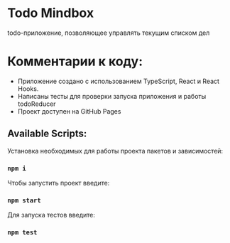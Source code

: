 # Todo Mindbox

todo-приложение, позволяющее управлять текущим списком дел

# Комментарии к коду:
- Приложение создано с использованием TypeScript, React и React Hooks.
- Написаны тесты для проверки запуска приложения и работы todoReducer
- Проект доступен на GitHub Pages

## Available Scripts:

Установка необходимых для работы проекта пакетов и зависимостей:

### `npm i`

Чтобы запустить проект введите:

### `npm start`

Для запуска тестов введите:

### `npm test`


